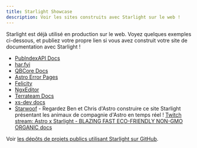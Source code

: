 ```yaml
---
title: Starlight Showcase
description: Voir les sites construits avec Starlight sur le web !
---
```


Starlight est déjà utilisé en production sur le web. Voyez quelques exemples ci-dessous, et publiez votre propre lien si vous avez construit votre site de documentation avec Starlight !

- [PubIndexAPI Docs](https://docs.pubindexapi.com/)
- [har.fyi](https://har.fyi/)
- [QBCore Docs](https://brycerussell.github.io/qbcore-docs/)
- [Astro Error Pages](https://astro-error-page-documentation.vercel.app/)
- [Felicity](https://felicity.pages.dev/)
- [NgxEditor](https://sibiraj-s.github.io/ngx-editor/)
- [Terrateam Docs](https://terrateam.io/docs)
- [xs-dev docs](https://xs-dev.js.org)
- [Starwoof](https://starwoof.vercel.app/) - Regardez Ben et Chris d'Astro construire ce site Starlight présentant les animaux de compagnie d'Astro en temps réel ! [Twitch stream: Astro x Starlight - BLAZING FAST ECO-FRIENDLY NON-GMO ORGANIC docs](https://www.twitch.tv/videos/1841159960)

Voir [les dépôts de projets publics utilisant Starlight sur GitHub](https://github.com/withastro/starlight/network/dependents).
